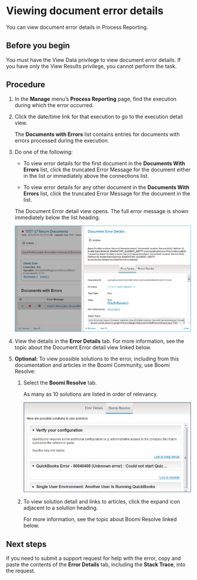 # Viewing document error details 

<head>
  <meta name="guidename" content="Integration"/>
  <meta name="context" content="GUID-edecac3d-8580-4ec6-a175-219803a256e4"/>
</head>


You can view document error details in Process Reporting.

## Before you begin

You must have the View Data privilege to view document error details. If you have only the View Results privilege, you cannot perform the task.

## Procedure

1.  In the **Manage** menu’s **Process Reporting** page, find the execution during which the error occurred.

2.  Click the date/time link for that execution to go to the execution detail view.

    The **Documents with Errors** list contains entries for documents with errors processed during the execution.

3.  Do one of the following:

    -   To view error details for the first document in the **Documents With Errors** list, click the truncated Error Message for the document either in the list or immediately above the connections list.

    -   To view error details for any other document in the **Documents With Errors** list, click the truncated Error Message for the document in the list.

    The Document Error detail view opens. The full error message is shown immediately below the list heading.

    ![Document Error Details](../Images/manage-ps-process-reporting-document-error-details_3867dea6-ccd5-4d3d-b0ca-476120826149.jpg)

4.  View the details in the **Error Details** tab. For more information, see the topic about the Document Error detail view linked below.

5. **Optional:** To view possible solutions to the error, including from this documentation and articles in the Boomi Community, use Boomi Resolve:

    1.  Select the **Boomi Resolve** tab.

        As many as 10 solutions are listed in order of relevancy.

        ![Boomi Resolve](../Images/manage-ps-process-reporting-resolve_9d0c94e9-9603-4455-89e0-e2d21fb4f27a.jpg)

    2.  To view solution detail and links to articles, click the expand icon adjacent to a solution heading.

        For more information, see the topic about Boomi Resolve linked below.

## Next steps

If you need to submit a support request for help with the error, copy and paste the contents of the **Error Details** tab, including the **Stack Trace**, into the request.